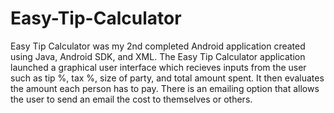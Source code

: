 # Easy-Tip-Calculator

Easy Tip Calculator was my 2nd completed Android application created using Java, Android SDK, and XML. 
The Easy Tip Calculator application launched a graphical user interface which recieves inputs from the user such as tip %, tax %, size of party, and total amount spent. It then evaluates the amount each person has to pay. There is an emailing option that allows the user to send an email the cost to themselves or others.
